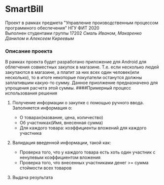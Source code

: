 # SmartBill

Проект в рамках предмета "Управление производственным процессом программного обеспечения" НГУ ФИТ 2020  
Выполнен студентами группы 17202 *Смаль Иваном*, *Макаренко Данилом* и *Алексеем Киреевым*

### Описание проекта
В рамках проекта будет разработано приложение для Android для облегчения совместных закупок в магазине. Т.е. если несколько людей закупаются в магазине, а платит за них всех один человек(или несколько), то в итоге некоторые покупатели останутся должны заплатившим какую-то сумму. Данное приолжение предназначено для упрощения расчета этой суммы.
####Примерный процесс использования решения
1. Получение информации о закупке с помощью ручного ввода. Заполняется информация о:
    + О товарах(название, цена, количество)
    + Об участниках(Имя, внесенная сумма)
    + Для каждого товара: коэффициенты вложений для каждого участника 

2. Валидация введенной информации, такой как:
    + Проверка того, что у каждого товара есть хоть один участник с ненулевым коэффициентом вложения
    + Проверка того, что внесенных участниками денег >= сумма стоймости всех товаров
3. Выдача результата
